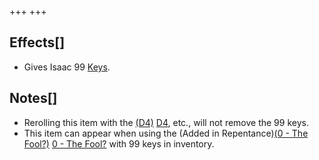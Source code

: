 +++
+++

Effects[]
---------


* Gives Isaac 99 [Keys](/wiki/Keys "Keys").


Notes[]
-------


* Rerolling this item with the [(D4)](/wiki/D4 "D4") [D4](/wiki/D4 "D4"), etc., will not remove the 99 keys.
* This item can appear when using the (Added in Repentance)[(0 - The Fool?)](/wiki/Cards_and_Runes "0 - The Fool?") [0 - The Fool?](/wiki/Cards_and_Runes "Cards and Runes") with 99 keys in inventory.


